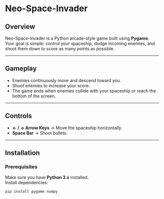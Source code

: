 # Neo-Space-Invader

## Overview
Neo-Space-Invader is a Python arcade-style game built using **Pygame**.  
Your goal is simple: control your spaceship, dodge incoming enemies, and shoot them down to score as many points as possible.

---

## Gameplay
- Enemies continuously move and descend toward you.
- Shoot enemies to increase your score.
- The game ends when enemies collide with your spaceship or reach the bottom of the screen.

---

## Controls
- **← / → Arrow Keys** → Move the spaceship horizontally.
- **Space Bar** → Shoot bullets.

---

## Installation

### Prerequisites
Make sure you have **Python 3.x** installed.  
Install dependencies:
```bash
pip install pygame numpy

